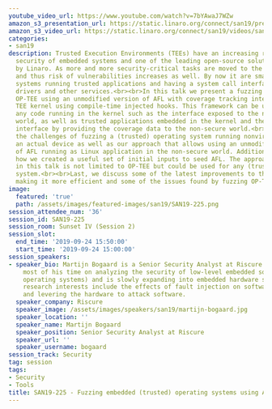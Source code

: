 ```yaml
---
youtube_video_url: https://www.youtube.com/watch?v=7bYAwaJ7WZw
amazon_s3_presentation_url: https://static.linaro.org/connect/san19/presentations/san19-225.pdf
amazon_s3_video_url: https://static.linaro.org/connect/san19/videos/san19-225.mp4
categories:
- san19
description: Trusted Execution Environments (TEEs) have an increasing role in the
  security of embedded systems and one of the leading open-source solutions is OP-TEE
  by Linaro. As more and more security-critical tasks are moved to the TEE, the complexity
  and thus risk of vulnerabilities increases as well. By now it are small operating
  systems running trusted applications and having a system call interface exposing
  drivers and other services.<br><br>In this talk we present a fuzzing framework for
  OP-TEE using an unmodified version of AFL with coverage tracking integrated in the
  TEE kernel using compile-time injected hooks. This framework can be used to test
  any code running in the kernel such as the interface exposed to the non-secure the
  world, as well as trusted applications embedded in the kernel and the system call
  interface by providing the coverage data to the non-secure world.<br><br>We discuss
  the challenges of fuzzing a (trusted) operating system running nonvirtualized on
  an actual device as well as our approach that allows using an unmodified version
  of AFL running as Linux application in the non-secure world. Additionally, we discuss
  how we created a useful set of initial inputs to seed AFL. The approach discussed
  in this talk is not limited to OP-TEE but could be used for any (trusted) operating
  system.<br><br>Last, we discuss some of the latest improvements to the framework,
  making it more efficient and some of the issues found by fuzzing OP-TEE.
image:
  featured: 'true'
  path: /assets/images/featured-images/san19/SAN19-225.png
session_attendee_num: '36'
session_id: SAN19-225
session_room: Sunset IV (Session 2)
session_slot:
  end_time: '2019-09-24 15:50:00'
  start_time: '2019-09-24 15:00:00'
session_speakers:
- speaker_bio: Martijn Bogaard is a Senior Security Analyst at Riscure where he focuses
    most of his time on analyzing the security of low-level embedded software (bootloaders,
    operating systems) and is slowly expanding into embedded hardware security. Recent
    research interests include the effects of fault injection on software, TEE (in-)security
    and levering the hardware to attack software.
  speaker_company: Riscure
  speaker_image: /assets/images/speakers/san19/martijn-bogaard.jpg
  speaker_location: ''
  speaker_name: Martijn Bogaard
  speaker_position: Senior Security Analyst at Riscure
  speaker_url: ''
  speaker_username: bogaard
session_track: Security
tag: session
tags:
- Security
- Tools
title: SAN19-225 - Fuzzing embedded (trusted) operating systems using AFL
---
```

